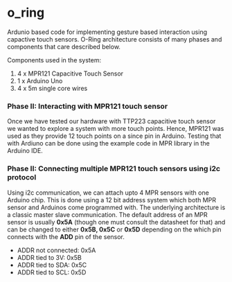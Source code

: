 # o_ring
 Ardunio based code for implementing gesture based interaction using capactive touch sensors.
 O-Ring architecture consists of many phases and components that care described below.
 
 Components used in the system:
 1. 4 x MPR121 Capacitive Touch Sensor
 2. 1 x Arduino Uno
 3. 4 x 5m single core wires
 
### Phase II: Interacting with MPR121 touch sensor
Once we have tested our hardware with TTP223 capacitive touch sensor we wanted to explore a system with more touch points. Hence, MPR121 was used as they provide 12 touch points on a since pin in Arduino.
Testing that with Ardiuno can be done using the example code in MPR library in the Arduino IDE.

### Phase II: Connecting multiple MPR121 touch sensors using i2c protocol
Using i2c communication, we can attach upto 4 MPR sensors with one Arduino chip. This is done using a 12 bit address system which both MPR sensor and Arduinos come programmed with. The underlying architecture is a classic master slave communication. 
The default address of an MPR sensor is usually **0x5A** (though one must consult the datasheet for that) and can be changed to either **0x5B, 0x5C** or **0x5D** depending on the which pin connects with the **ADD** pin of the sensor.

- ADDR not connected: 0x5A
- ADDR tied to 3V: 0x5B
- ADDR tied to SDA: 0x5C
- ADDR tied to SCL: 0x5D
